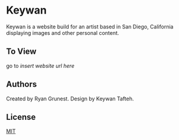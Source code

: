 # Keywan

Keywan is a website build for an artist based in San Diego, California displaying images and other personal content.

## To View

go to _insert website url here_

## Authors

Created by Ryan Grunest. Design by Keywan Tafteh.

## License

[MIT](https://choosealicense.com/licenses/mit/)
